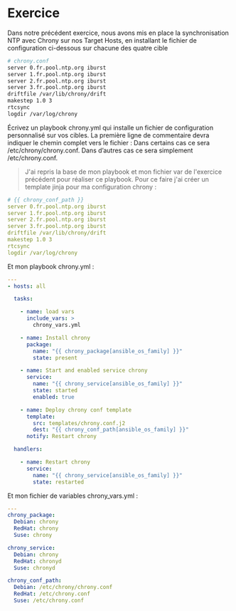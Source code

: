# Exercice

Dans notre précédent exercice, nous avons mis en place la synchronisation NTP avec Chrony sur nos Target Hosts, en installant le fichier de configuration ci-dessous sur chacune des quatre cible
```bash
# chrony.conf
server 0.fr.pool.ntp.org iburst
server 1.fr.pool.ntp.org iburst
server 2.fr.pool.ntp.org iburst
server 3.fr.pool.ntp.org iburst
driftfile /var/lib/chrony/drift
makestep 1.0 3
rtcsync
logdir /var/log/chrony
```
Écrivez un playbook chrony.yml qui installe un fichier de configuration personnalisé sur vos cibles. La première ligne de commentaire devra indiquer le chemin complet vers le fichier :
    Dans certains cas ce sera /etc/chrony/chrony.conf.
    Dans d’autres cas ce sera simplement /etc/chrony.conf.

> J'ai repris la base de mon playbook et mon fichier var de l'exercice précédent pour réaliser ce playbook.
Pour ce faire j'ai créer un template jinja pour ma configuration chrony :
```yaml
# {{ chrony_conf_path }}
server 0.fr.pool.ntp.org iburst
server 1.fr.pool.ntp.org iburst
server 2.fr.pool.ntp.org iburst
server 3.fr.pool.ntp.org iburst
driftfile /var/lib/chrony/drift
makestep 1.0 3
rtcsync
logdir /var/log/chrony
```

Et mon playbook chrony.yml :
```yaml
---
- hosts: all

  tasks:

    - name: load vars
      include_vars: >
        chrony_vars.yml

    - name: Install chrony
      package:
        name: "{{ chrony_package[ansible_os_family] }}"
        state: present

    - name: Start and enabled service chrony
      service:
        name: "{{ chrony_service[ansible_os_family] }}"
        state: started
        enabled: true

    - name: Deploy chrony conf template
      template:
        src: templates/chrony.conf.j2
        dest: "{{ chrony_conf_path[ansible_os_family] }}"
      notify: Restart chrony

  handlers:

    - name: Restart chrony
      service:
        name: "{{ chrony_service[ansible_os_family] }}"
        state: restarted
```

Et mon fichier de variables chrony_vars.yml :
```yaml
---
chrony_package:
  Debian: chrony
  RedHat: chrony
  Suse: chrony

chrony_service:
  Debian: chrony
  RedHat: chronyd
  Suse: chronyd

chrony_conf_path:
  Debian: /etc/chrony/chrony.conf
  RedHat: /etc/chrony.conf
  Suse: /etc/chrony.conf
```